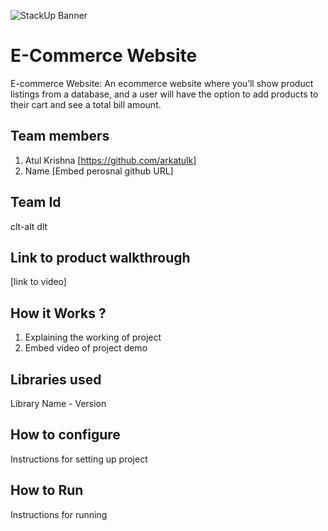 ![StackUp Banner]([https://tinkerhub.frappe.cloud/files/stackup%20banner.jpeg])
#  E-Commerce Website
E-commerce Website: An ecommerce website where you’ll show product listings from a database, and a user will have the option to add products to their cart and see a total bill amount.
## Team members
1. Atul Krishna [https://github.com/arkatulk]
2. Name [Embed perosnal github URL]
## Team Id
clt-alt dlt
## Link to product walkthrough
[link to video]
## How it Works ?
1. Explaining the working of project
2. Embed video of project demo
## Libraries used
Library Name - Version
## How to configure
Instructions for setting up project
## How to Run
Instructions for running
